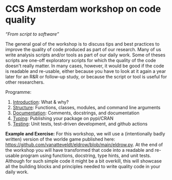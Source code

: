 # CCS Amsterdam workshop on code quality

*“From script to software”*

The general goal of the workshop is to discuss tips and best practices to improve the quality of code produced as part of our research.
Many of us write analysis scripts and/or tools as part of our daily work.
Some of theses scripts are one-off exploratory scripts for which the quality of the code doesn't really matter.
In many cases, however, it would be good if the code is readable and re-usable,
either because you have to look at it again a year later for an R&R or follow-up study,
or because the script or tool is useful for other researchers. 

Programme:

1. [Introduction](intro.md): What & why?
2. [Structure](structure.md): Functions, classes, modules, and command line arguments
3. [Documentation](documentation.md): Comments, docstrings, and documentation
4. [Typing](typing.md): Publishing your package on pypi/CRAN
5. [Testing](testing.md): Unit tests, test-driven development, and github actions

**Example and Exercise:** For this workshop, we will use a (intentionally badly written) version of the worlde game published here: https://github.com/vanatteveldt/eldrow/blob/main/eldrow.py. At the end of the workshop you will have transformed that code into a readable and re-usable program using functions, docstring, type hints, and unit tests. Although for such simple code it might be a bit overkill, this will showcase all the building blocks and principles needed to write quality code in your daily work. 

